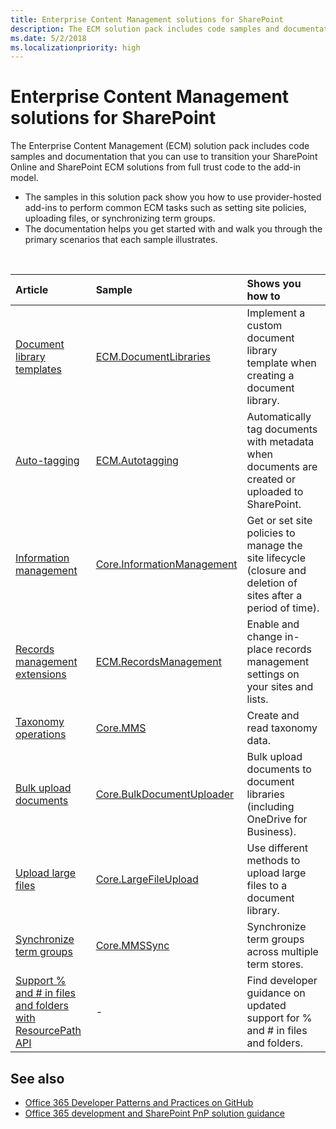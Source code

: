 ```yaml
---
title: Enterprise Content Management solutions for SharePoint
description: The ECM solution pack includes code samples and documentation for transitioning your SharePoint Online and SharePoint ECM solutions from full trust code to the add-in model.
ms.date: 5/2/2018
ms.localizationpriority: high
---
```


# Enterprise Content Management solutions for SharePoint

The Enterprise Content Management (ECM) solution pack includes code samples and documentation that you can use to transition your SharePoint Online and SharePoint ECM solutions from full trust code to the add-in model. 

- The samples in this solution pack show you how to use provider-hosted add-ins to perform common ECM tasks such as setting site policies, uploading files, or synchronizing term groups. 
- The documentation helps you get started with and walk you through the primary scenarios that each sample illustrates. 

<br/>

|Article|Sample|Shows you how to|
|:-----|:-----|:-----|
|[Document library templates](document-library-templates-sample-app-for-sharepoint.md)|[ECM.DocumentLibraries](https://github.com/SharePoint/PnP/tree/master/Samples/ECM.DocumentLibraries)|Implement a custom document library template when creating a document library.  |
|[Auto-tagging](autotagging-sample-app-for-sharepoint.md)|[ECM.Autotagging](https://github.com/SharePoint/PnP/tree/master/Samples/ECM.AutoTagging)|Automatically tag documents with metadata when documents are created or uploaded to SharePoint. |
|[Information management](information-management-sample-app-for-sharepoint.md) | [Core.InformationManagement](https://github.com/SharePoint/PnP/tree/master/Samples/Core.InformationManagement) |Get or set site policies to manage the site lifecycle (closure and deletion of sites after a period of time). |
|[Records management extensions](records-management-extensions-sample-app-for-sharepoint.md)|[ECM.RecordsManagement](https://github.com/SharePoint/PnP/tree/master/Samples/ECM.RecordsManagement) |Enable and change in-place records management settings on your sites and lists. |
|[Taxonomy operations](taxonomy-operations-sample-app-for-sharepoint.md)| [Core.MMS](https://github.com/SharePoint/PnP/tree/master/Samples/Core.MMS) |Create and read taxonomy data. |
|[Bulk upload documents](bulk-upload-documents-sample-app-for-sharepoint.md)| [Core.BulkDocumentUploader](https://github.com/SharePoint/PnP/tree/master/Samples/Core.BulkDocumentUploader) |Bulk upload documents to document libraries (including OneDrive for Business). |
|[Upload large files](upload-large-files-sample-app-for-sharepoint.md)| [Core.LargeFileUpload](https://github.com/SharePoint/PnP/tree/master/Samples/Core.LargeFileUpload) |Use different methods to upload large files to a document library. |
|[Synchronize term groups](synchronize-term-groups-sample-app-for-sharepoint.md)|[Core.MMSSync](https://github.com/SharePoint/PnP/tree/master/Samples/Core.MMSSync) | Synchronize term groups across multiple term stores.|
|[Support % and # in files and folders with ResourcePath API](supporting-and-in-file-and-folder-with-the-resourcepath-api.md)| - | Find developer guidance on updated support for % and # in files and folders.|

## See also

- [Office 365 Developer Patterns and Practices on GitHub](https://github.com/SharePoint/PnP)
- [Office 365 development and SharePoint PnP solution guidance](office-365-development-patterns-and-practices-solution-guidance.md) 
